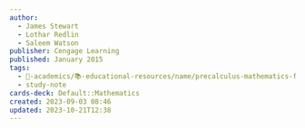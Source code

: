 ```yaml
---
author:
  - James Stewart
  - Lothar Redlin
  - Saleem Watson
publisher: Cengage Learning
published: January 2015
tags:
  - 🔴-academics/📚-educational-resources/name/precalculus-mathematics-for-calculus-7th-edition
  - study-note
cards-deck: Default::Mathematics
created: 2023-09-03 08:46
updated: 2023-10-21T12:38
---
```

